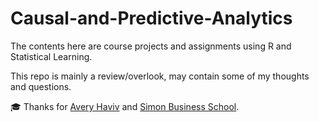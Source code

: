 # Causal-and-Predictive-Analytics

The contents here are course projects and assignments using R and Statistical Learning.

This repo is mainly a review/overlook, may contain some of my thoughts and questions.

🎓 Thanks for [Avery Haviv](https://sites.google.com/view/averyhaviv) and [Simon Business School](https://simon.rochester.edu).
